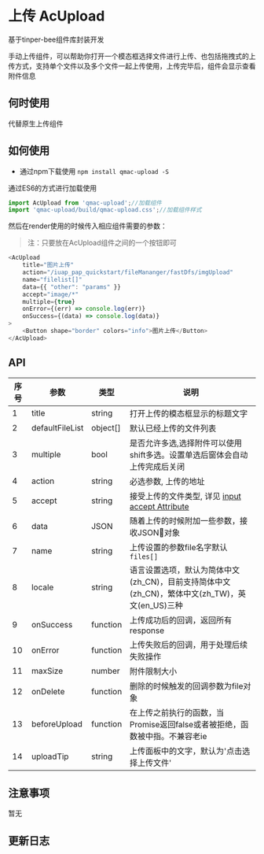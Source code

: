 # 上传 AcUpload

基于tinper-bee组件库封装开发

手动上传组件，可以帮助你打开一个模态框选择文件进行上传、也包括拖拽式的上传方式，支持单个文件以及多个文件一起上传使用，上传完毕后，组件会显示查看附件信息

## 何时使用

代替原生上传组件

## 如何使用


- 通过npm下载使用
`npm install qmac-upload -S`


通过ES6的方式进行加载使用

```js
import AcUpload from 'qmac-upload';//加载组件
import 'qmac-upload/build/qmac-upload.css';//加载组件样式
```
然后在render使用的时候传入相应组件需要的参数：

> 注：只要放在AcUpload组件之间的一个按钮即可

```js
<AcUpload
    title="图片上传"
    action="/iuap_pap_quickstart/fileMananger/fastDfs/imgUpload"
    name="filelist[]"
    data={{ "other": "params" }}
    accept="image/*"
    multiple={true}
    onError={(err) => console.log(err)}
    onSuccess={(data) => console.log(data)}
>
    <Button shape="border" colors="info">图片上传</Button>
</AcUpload>

```

## API


序号 | 参数 | 类型 | 说明
---|---|---|---
1|title|string|打开上传的模态框显示的标题文字
2|defaultFileList|object[]|默认已经上传的文件列表
3|multiple|bool|是否允许多选,选择附件可以使用shift多选。设置单选后窗体会自动上传完成后关闭
4|action|string|必选参数, 上传的地址
5|accept|string|接受上传的文件类型, 详见 [input accept Attribute](https://developer.mozilla.org/en-US/docs/Web/HTML/Element/input#attr-accept)
6|data|JSON|随着上传的时候附加一些参数，接收JSON对象
7|name|string|上传设置的参数file名字默认`files[]`
8|locale|string|语言设置选项，默认为简体中文(zh_CN)，目前支持简体中文(zh_CN)，繁体中文(zh_TW)，英文(en_US)三种
9|onSuccess|function|上传成功后的回调，返回所有response
10|onError|function|上传失败后的回调，用于处理后续失败操作
11|maxSize|number|附件限制大小
12|onDelete|function|删除的时候触发的回调参数为file对象
13|beforeUpload|function|在上传之前执行的函数，当Promise返回false或者被拒绝，函数被中指。不兼容老ie
14|uploadTip|string|上传面板中的文字，默认为'点击选择上传文件'


## 注意事项

暂无

## 更新日志